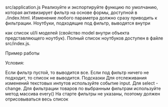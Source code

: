 src/application.js
Реализуйте и экспортируйте функцию по умолчанию, которая активизирует фильтр на основе формы, доступной в ./index.html. Изменение любого параметра должно сразу приводить к фильтрации. Ноутбуки, подходящие под фильтр, выводятся внутри <div class="result"></div> как список ul/li моделей (свойство model внутри объекта представляющего ноутбук). Полный список ноутбуков доступен в файле src/index.js.

Пример работы

Условия:

Если фильтр пустой, то выводится все.
Если под фильтр ничего не подходит, то список не выводится.
Подсказки
Для отслеживания изменений текстовых инпутов используйте событие input. Для select - change.
Для фильтрации товаров по выбранным фильтрам используйте метод массива every()
На старте фильтры не указаны, поэтому должен отрисовываться весь список